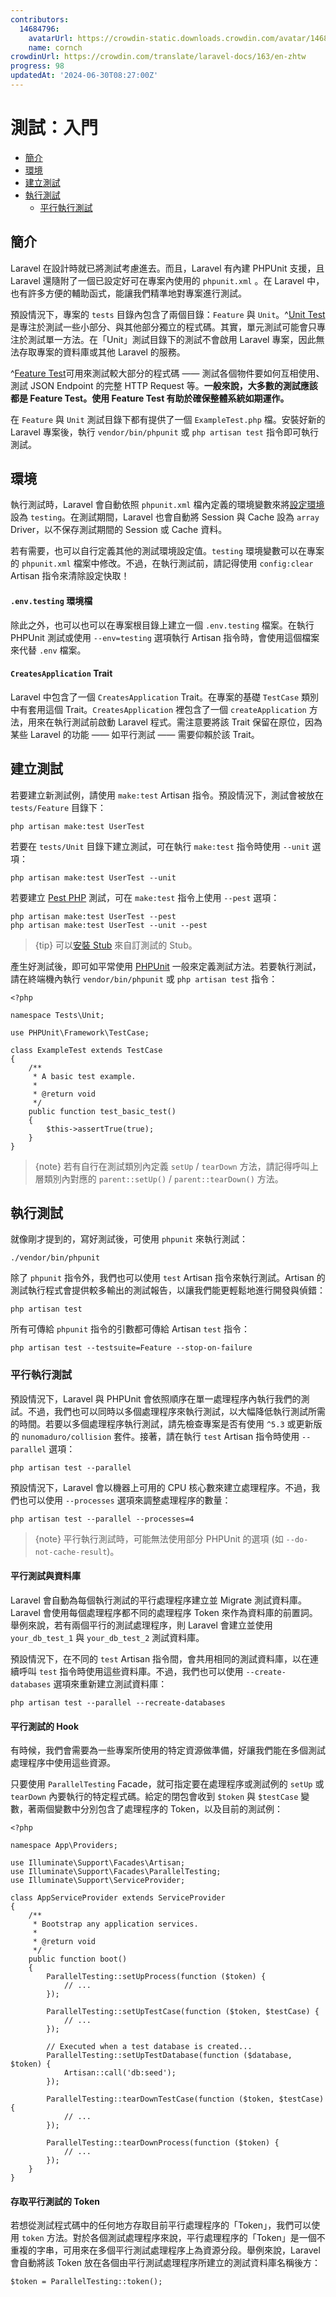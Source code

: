 ```yaml
---
contributors:
  14684796:
    avatarUrl: https://crowdin-static.downloads.crowdin.com/avatar/14684796/medium/60f7dc21ec0bf9cfcb61983640bb4809_default.png
    name: cornch
crowdinUrl: https://crowdin.com/translate/laravel-docs/163/en-zhtw
progress: 98
updatedAt: '2024-06-30T08:27:00Z'
---
```


# 測試：入門

- [簡介](#introduction)
- [環境](#environment)
- [建立測試](#creating-tests)
- [執行測試](#running-tests)
   - [平行執行測試](#running-tests-in-parallel)

<a name="introduction"></a>

## 簡介

Laravel 在設計時就已將測試考慮進去。而且，Laravel 有內建 PHPUnit 支援，且 Laravel 還隨附了一個已設定好可在專案內使用的 `phpunit.xml` 。在 Laravel 中，也有許多方便的輔助函式，能讓我們精準地對專案進行測試。

預設情況下，專案的 `tests` 目錄內包含了兩個目錄：`Feature` 與 `Unit`。^[Unit Test](單元測試) 是專注於測試一些小部分、與其他部分獨立的程式碼。其實，單元測試可能會只專注於測試單一方法。在「Unit」測試目錄下的測試不會啟用 Laravel 專案，因此無法存取專案的資料庫或其他 Laravel 的服務。

^[Feature Test](功能測試)可用來測試較大部分的程式碼 —— 測試各個物件要如何互相使用、測試 JSON Endpoint 的完整 HTTP Request 等。**一般來說，大多數的測試應該都是 Feature Test。使用 Feature Test 有助於確保整體系統如期運作。**

在 `Feature` 與 `Unit` 測試目錄下都有提供了一個 `ExampleTest.php` 檔。安裝好新的 Laravel 專案後，執行 `vendor/bin/phpunit` 或 `php artisan test` 指令即可執行測試。

<a name="environment"></a>

## 環境

執行測試時，Laravel 會自動依照 `phpunit.xml` 檔內定義的環境變數來將[設定環境](/docs/{{version}}/configuration#environment-configuration)設為 `testing`。在測試期間，Laravel 也會自動將 Session 與 Cache 設為 `array` Driver，以不保存測試期間的 Session 或 Cache 資料。

若有需要，也可以自行定義其他的測試環境設定值。`testing` 環境變數可以在專案的 `phpunit.xml` 檔案中修改。不過，在執行測試前，請記得使用 `config:clear` Artisan 指令來清除設定快取！

<a name="the-env-testing-environment-file"></a>

#### `.env.testing` 環境檔

除此之外，也可以也可以在專案根目錄上建立一個 `.env.testing` 檔案。在執行 PHPUnit 測試或使用 `--env=testing` 選項執行 Artisan 指令時，會使用這個檔案來代替 `.env` 檔案。

<a name="the-creates-application-trait"></a>

#### `CreatesApplication` Trait

Laravel 中包含了一個 `CreatesApplication` Trait。在專案的基礎 `TestCase` 類別中有套用這個 Trait。`CreatesApplication` 裡包含了一個 `createApplication` 方法，用來在執行測試前啟動 Laravel 程式。需注意要將該 Trait 保留在原位，因為某些 Laravel 的功能 —— 如平行測試 —— 需要仰賴於該 Trait。

<a name="creating-tests"></a>

## 建立測試

若要建立新測試例，請使用 `make:test` Artisan 指令。預設情況下，測試會被放在 `tests/Feature` 目錄下：

    php artisan make:test UserTest

若要在 `tests/Unit` 目錄下建立測試，可在執行 `make:test` 指令時使用 `--unit` 選項：

    php artisan make:test UserTest --unit

若要建立 [Pest PHP](https://pestphp.com) 測試，可在 `make:test` 指令上使用 `--pest` 選項：

    php artisan make:test UserTest --pest
    php artisan make:test UserTest --unit --pest

> {tip} 可以[安裝 Stub](/docs/{{version}}/artisan#stub-customization) 來自訂測試的 Stub。

產生好測試後，即可如平常使用 [PHPUnit](https://phpunit.de) 一般來定義測試方法。若要執行測試，請在終端機內執行 `vendor/bin/phpunit` 或 `php artisan test` 指令：

    <?php
    
    namespace Tests\Unit;
    
    use PHPUnit\Framework\TestCase;
    
    class ExampleTest extends TestCase
    {
        /**
         * A basic test example.
         *
         * @return void
         */
        public function test_basic_test()
        {
            $this->assertTrue(true);
        }
    }

> {note} 若有自行在測試類別內定義 `setUp` / `tearDown` 方法，請記得呼叫上層類別內對應的 `parent::setUp()` / `parent::tearDown()` 方法。

<a name="running-tests"></a>

## 執行測試

就像剛才提到的，寫好測試後，可使用 `phpunit` 來執行測試：

    ./vendor/bin/phpunit

除了 `phpunit` 指令外，我們也可以使用 `test` Artisan 指令來執行測試。Artisan 的測試執行程式會提供較多輸出的測試報告，以讓我們能更輕鬆地進行開發與偵錯：

    php artisan test

所有可傳給 `phpunit` 指令的引數都可傳給 Artisan `test` 指令：

    php artisan test --testsuite=Feature --stop-on-failure

<a name="running-tests-in-parallel"></a>

### 平行執行測試

預設情況下，Laravel 與 PHPUnit 會依照順序在單一處理程序內執行我們的測試。不過，我們也可以同時以多個處理程序來執行測試，以大幅降低執行測試所需的時間。若要以多個處理程序執行測試，請先檢查專案是否有使用 `^5.3` 或更新版的 `nunomaduro/collision` 套件。接著，請在執行 `test` Artisan 指令時使用 `--parallel` 選項：

    php artisan test --parallel

預設情況下，Laravel 會以機器上可用的 CPU 核心數來建立處理程序。不過，我們也可以使用 `--processes` 選項來調整處理程序的數量：

    php artisan test --parallel --processes=4

> {note} 平行執行測試時，可能無法使用部分 PHPUnit 的選項 (如 `--do-not-cache-result`)。

<a name="parallel-testing-and-databases"></a>

#### 平行測試與資料庫

Laravel 會自動為每個執行測試的平行處理程序建立並 Migrate 測試資料庫。Laravel 會使用每個處理程序都不同的處理程序 Token 來作為資料庫的前置詞。舉例來說，若有兩個平行的測試處理程序，則 Laravel 會建立並使用 `your_db_test_1` 與 `your_db_test_2` 測試資料庫。

預設情況下，在不同的 `test` Artisan 指令間，會共用相同的測試資料庫，以在連續呼叫 `test` 指令時使用這些資料庫。不過，我們也可以使用 `--create-databases` 選項來重新建立測試資料庫：

    php artisan test --parallel --recreate-databases

<a name="parallel-testing-hooks"></a>

#### 平行測試的 Hook

有時候，我們會需要為一些專案所使用的特定資源做準備，好讓我們能在多個測試處理程序中使用這些資源。

只要使用 `ParallelTesting` Facade，就可指定要在處理程序或測試例的 `setUp` 或 `tearDown` 內要執行的特定程式碼。給定的閉包會收到 `$token` 與 `$testCase` 變數，著兩個變數中分別包含了處理程序的 Token，以及目前的測試例：

    <?php
    
    namespace App\Providers;
    
    use Illuminate\Support\Facades\Artisan;
    use Illuminate\Support\Facades\ParallelTesting;
    use Illuminate\Support\ServiceProvider;
    
    class AppServiceProvider extends ServiceProvider
    {
        /**
         * Bootstrap any application services.
         *
         * @return void
         */
        public function boot()
        {
            ParallelTesting::setUpProcess(function ($token) {
                // ...
            });
    
            ParallelTesting::setUpTestCase(function ($token, $testCase) {
                // ...
            });
    
            // Executed when a test database is created...
            ParallelTesting::setUpTestDatabase(function ($database, $token) {
                Artisan::call('db:seed');
            });
    
            ParallelTesting::tearDownTestCase(function ($token, $testCase) {
                // ...
            });
    
            ParallelTesting::tearDownProcess(function ($token) {
                // ...
            });
        }
    }

<a name="accessing-the-parallel-testing-token"></a>

#### 存取平行測試的 Token

若想從測試程式碼中的任何地方存取目前平行處理程序的「Token」，我們可以使用 `token` 方法。對於各個測試處理程序來說，平行處理程序的「Token」是一個不重複的字串，可用來在多個平行測試處理程序上為資源分段。舉例來說，Laravel 會自動將該 Token 放在各個由平行測試處理程序所建立的測試資料庫名稱後方：

    $token = ParallelTesting::token();
